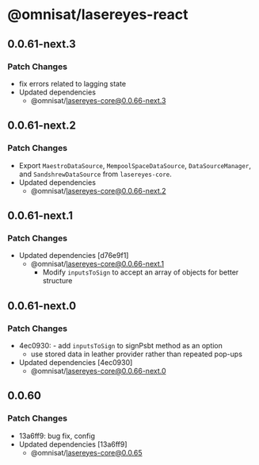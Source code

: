 # @omnisat/lasereyes-react

## 0.0.61-next.3

### Patch Changes

- fix errors related to lagging state
- Updated dependencies
  - @omnisat/lasereyes-core@0.0.66-next.3

## 0.0.61-next.2

### Patch Changes

- Export `MaestroDataSource`, `MempoolSpaceDataSource`, `DataSourceManager`, and `SandshrewDataSource` from `lasereyes-core`.
- Updated dependencies
  - @omnisat/lasereyes-core@0.0.66-next.2

## 0.0.61-next.1

### Patch Changes

- Updated dependencies [d76e9f1]
  - @omnisat/lasereyes-core@0.0.66-next.1
    - Modify `inputsToSign` to accept an array of objects for better structure

## 0.0.61-next.0

### Patch Changes

- 4ec0930: - add `inputsToSign` to signPsbt method as an option
  - use stored data in leather provider rather than repeated pop-ups
- Updated dependencies [4ec0930]
  - @omnisat/lasereyes-core@0.0.66-next.0

## 0.0.60

### Patch Changes

- 13a6ff9: bug fix, config
- Updated dependencies [13a6ff9]
  - @omnisat/lasereyes-core@0.0.65
